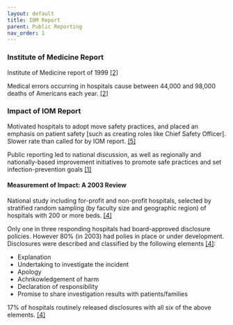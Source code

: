 ```yaml
---
layout: default
title: IOM Report
parent: Public Reporting
nav_order: 1
---
```


### Institute of Medicine Report
Institute of Medicine report of 1999 [[2]](https://rauchb.github.io/HCM-5101/sources.html#2) 

Medical errors occurring in hospitals cause between 44,000 and 98,000 deaths of Americans each year. [[2]](https://rauchb.github.io/HCM-5101/sources.html#2) 

### Impact of IOM Report

Motivated hospitals to adopt move safety practices, and placed an emphasis on patient safety [such as creating roles like Chief Safety Officer]. Slower rate than called for by IOM report. [[5]](https://rauchb.github.io/HCM-5101/sources.html#5)

Public reporting led to national discussion, as well as regionally and nationally-based improvement initiatives to promote safe practices and set infection-prevention goals [[1]](https://rauchb.github.io/HCM-5101/sources.html#1) 

#### Measurement of Impact: A 2003 Review

National study including for-profit and non-profit hospitals, selected by stratified random sampling (by faculty size and geographic region) of hospitals with 200 or more beds. [[4]](https://rauchb.github.io/HCM-5101/sources.html#4) 

Only one in three responding hospitals had board-approved disclosure policies. However 80% (in 2003) had polies in place or under development. Disclosures were described and classified by the following elements [[4]](https://rauchb.github.io/HCM-5101/sources.html#4):
- Explanation
- Undertaking to investigate the incident
- Apology
- Achnkowledgement of harm
- Declaration of responsibility
- Promise to share investigation results with patients/families   

17% of hospitals routinely released disclosures with all six of the above elements. [[4]](https://rauchb.github.io/HCM-5101/sources.html#4)



